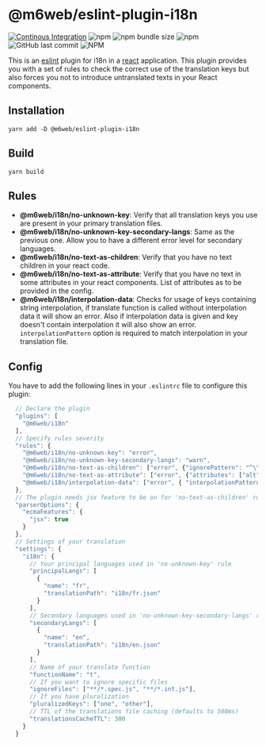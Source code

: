 # @m6web/eslint-plugin-i18n

[![Continous Integration](https://github.com/M6Web/i18n-tools/actions/workflows/continuous-integration.yml/badge.svg)](https://github.com/M6Web/i18n-tools/actions/workflows/continuous-integration.yml)
![npm](https://img.shields.io/npm/v/@m6web/eslint-plugin-i18n)
![npm bundle size](https://img.shields.io/bundlephobia/minzip/@m6web/eslint-plugin-i18n)
![npm](https://img.shields.io/npm/dy/@m6web/eslint-plugin-i18n)
![GitHub last commit](https://img.shields.io/github/last-commit/M6Web/i18n-tools)
![NPM](https://img.shields.io/npm/l/@m6web/eslint-plugin-i18n)

This is an [eslint](http://eslint.org/) plugin for i18n in a [react](https://facebook.github.io/react/) application.
This plugin provides you with a set of rules to check the correct use of the translation keys but also forces you not to introduce untranslated texts in your React components.

## Installation

``` shell
yarn add -D @m6web/eslint-plugin-i18n
```

## Build

``` shell
yarn build
```

## Rules

 * **@m6web/i18n/no-unknown-key**: Verify that all translation keys you use are present in your primary translation files.
 * **@m6web/i18n/no-unknown-key-secondary-langs**: Same as the previous one. Allow you to have a different error level for secondary languages.
 * **@m6web/i18n/no-text-as-children**: Verify that you have no text children in your react code.
 * **@m6web/i18n/no-text-as-attribute**: Verify that you have no text in some attributes in your react components. List of attributes as to be provided in the config.
 * **@m6web/i18n/interpolation-data**: Checks for usage of keys containing string interpolation, if translate function is called without
 interpolation data it will show an error. Also if interpolation data is given and key doesn't contain interpolation it will also
 show an error. `interpolationPattern` option is required to match interpolation in your translation file.
 
## Config

You have to add the following lines in your `.eslintrc` file to configure this plugin:

```js
  // Declare the plugin
  "plugins": [
    "@m6web/i18n"
  ],
  // Specify rules severity
  "rules": {
    "@m6web/i18n/no-unknown-key": "error",
    "@m6web/i18n/no-unknown-key-secondary-langs": "warn",
    "@m6web/i18n/no-text-as-children": ["error", {"ignorePattern": "^\\s?[/.]\\s?$"}],
    "@m6web/i18n/no-text-as-attribute": ["error", {"attributes": ["alt", "title"]}],
    "@m6web/i18n/interpolation-data": ["error", { "interpolationPattern": "\\{\\.+\\}" }]
  },
  // The plugin needs jsx feature to be on for 'no-text-as-children' rule
  "parserOptions": {
    "ecmaFeatures": {
      "jsx": true
    }
  },
  // Settings of your translation
  "settings": {
    "i18n": {
      // Your principal languages used in 'no-unknown-key' rule
      "principalLangs": [
        {
          "name": "fr",
          "translationPath": "i18n/fr.json"
        }
      ],
      // Secondary languages used in 'no-unknown-key-secondary-langs' rule
      "secondaryLangs": [
        {
          "name": "en",
          "translationPath": "i18n/en.json"
        }
      ],
      // Name of your translate function
      "functionName": "t",
      // If you want to ignore specific files
      "ignoreFiles": ["**/*.spec.js", "**/*.int.js"],
      // If you have pluralization
      "pluralizedKeys": ["one", "other"],
      // TTL of the translations file caching (defaults to 500ms)
      "translationsCacheTTL": 300
    }
  }
```
